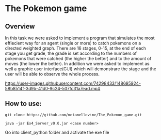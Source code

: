 # The Pokemon game

## Overview
In this task we were asked to implement a program that simulates the most effiecient way for an agent (single or more) to catch pokemons on 
a directed weighted graph. There are 16 stages, 0-15, at the end of each stage you get grade, the grade is set according to the 
numbers of pokemons that were catched (the higher the better) and to the amount of moves (the lower the better).
In addition we were asked to implement as well a graphic user interface(GUI) which will demonstrare the stage and the user will be able to observe
the whole process. 




https://user-images.githubusercontent.com/74298433/148695924-58b8514f-3d9b-41d0-9c24-507fc31a7ead.mp4





## How to use:

```
git clone https://github.com/netanellevine/The_Pokemon_game.git
```

```
java -jar Ex4_Server_v0.0.jar <case number>
```
Go into client_python folder and activate the exe file
```

